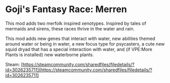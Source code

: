 # Goji's Fantasy Race: Merren

This mod adds two merfolk inspired xenotypes. Inspired by tales of mermaids and sirens, these races thrive in the water and rain.

This mod adds new genes that interact with water, new abilities themed around water or being in water, a new focus type for psycasters, a cute new squid dryad that has a special interaction with water, and (if VPE:More Plants is installed) new waterborne plants.

Steam: [https://steamcommunity.com/sharedfiles/filedetails/?id=3026235711](https://steamcommunity.com/sharedfiles/filedetails/?id=3026235711)
